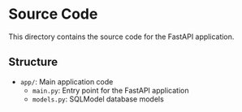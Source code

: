 # Source Code

This directory contains the source code for the FastAPI application.

## Structure

- `app/`: Main application code
  - `main.py`: Entry point for the FastAPI application
  - `models.py`: SQLModel database models